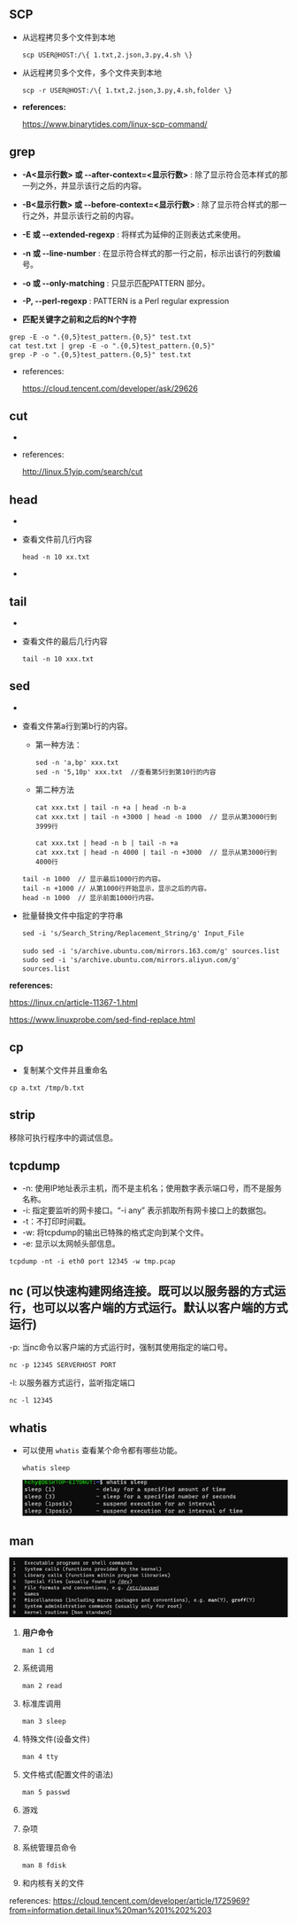 ## SCP

- 从远程拷贝多个文件到本地

  ```
  scp USER@HOST:/\{ 1.txt,2.json,3.py,4.sh \}
  ```
  
- 从远程拷贝多个文件，多个文件夹到本地

  ```
  scp -r USER@HOST:/\{ 1.txt,2.json,3.py,4.sh,folder \}
  ```

  

- **references:**

  https://www.binarytides.com/linux-scp-command/

## grep

- **-A<显示行数> 或 --after-context=<显示行数>** : 除了显示符合范本样式的那一列之外，并显示该行之后的内容。
- **-B<显示行数> 或 --before-context=<显示行数>** : 除了显示符合样式的那一行之外，并显示该行之前的内容。

- **-E 或 --extended-regexp** : 将样式为延伸的正则表达式来使用。

- **-n 或 --line-number** : 在显示符合样式的那一行之前，标示出该行的列数编号。


- **-o 或 --only-matching** : 只显示匹配PATTERN 部分。
- **-P, --perl-regexp** : PATTERN is a Perl regular expression



- **匹配关键字之前和之后的N个字符**

```
grep -E -o ".{0,5}test_pattern.{0,5}" test.txt 
cat test.txt | grep -E -o ".{0,5}test_pattern.{0,5}"
grep -P -o ".{0,5}test_pattern.{0,5}" test.txt 
```



- references:

   https://cloud.tencent.com/developer/ask/29626

## cut

- 

- references: 

  http://linux.51yip.com/search/cut



## head

- 

- 查看文件前几行内容

  ```
  head -n 10 xx.txt
  ```

- 

## tail

- 

- 查看文件的最后几行内容

  ```
  tail -n 10 xxx.txt
  ```



## sed

- 

- 查看文件第a行到第b行的内容。

  - 第一种方法：

    ```
    sed -n 'a,bp' xxx.txt
    sed -n '5,10p' xxx.txt	//查看第5行到第10行的内容
    ```

  - 第二种方法

    ```
    cat xxx.txt | tail -n +a | head -n b-a
    cat xxx.txt | tail -n +3000 | head -n 1000 	// 显示从第3000行到3999行
    ```

    ```
    cat xxx.txt | head -n b | tail -n +a
    cat xxx.txt | head -n 4000 | tail -n +3000	// 显示从第3000行到4000行
    ```


  ```
  tail -n 1000 	// 显示最后1000行的内容。
  tail -n +1000	// 从第1000行开始显示，显示之后的内容。
  head -n 1000 	// 显示前面1000行内容。
  ```

- 批量替换文件中指定的字符串

  ```
  sed -i 's/Search_String/Replacement_String/g' Input_File
  
  sudo sed -i 's/archive.ubuntu.com/mirrors.163.com/g' sources.list
  sudo sed -i 's/archive.ubuntu.com/mirrors.aliyun.com/g' sources.list
  ```



**references:** 

https://linux.cn/article-11367-1.html

https://www.linuxprobe.com/sed-find-replace.html

## cp

- 复制某个文件并且重命名

```
cp a.txt /tmp/b.txt
```



## strip

移除可执行程序中的调试信息。



## tcpdump

- -n: 使用IP地址表示主机，而不是主机名；使用数字表示端口号，而不是服务名称。
- -i: 指定要监听的网卡接口。“-i any” 表示抓取所有网卡接口上的数据包。
- -t：不打印时间戳。
- -w: 将tcpdump的输出已特殊的格式定向到某个文件。
- -e: 显示以太网帧头部信息。

```
tcpdump -nt -i eth0 port 12345 -w tmp.pcap
```



## nc (可以快速构建网络连接。既可以以服务器的方式运行，也可以以客户端的方式运行。默认以客户端的方式运行)

-p: 当nc命令以客户端的方式运行时，强制其使用指定的端口号。

```
nc -p 12345 SERVERHOST PORT
```

-l: 以服务器方式运行，监听指定端口

```
nc -l 12345
```







## whatis

- 可以使用 `whatis` 查看某个命令都有哪些功能。

  ```
  whatis sleep
  ```

  ![image-20210516110024368](image/image-20210516110024368.png)



## man



![image-20210516110533025](image/image-20210516110533025.png)

1. **用户命令**

   ```
   man 1 cd
   ```

2. 系统调用

   ```
   man 2 read
   ```

3. 标准库调用

   ```
   man 3 sleep
   ```

4. 特殊文件(设备文件)

   ```
   man 4 tty
   ```

5. 文件格式(配置文件的语法)

   ```
   man 5 passwd
   ```

6. 游戏

7. 杂项

8. 系统管理员命令

   ```
   man 8 fdisk
   ```

9. 和内核有关的文件



references: https://cloud.tencent.com/developer/article/1725969?from=information.detail.linux%20man%201%202%203




